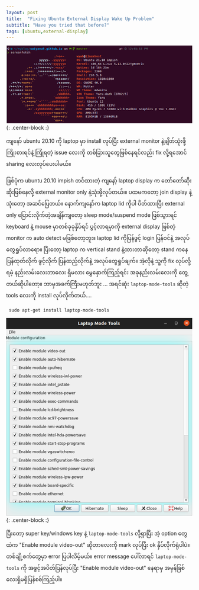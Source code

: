 ```yaml
---
layout: post
title:  "Fixing Ubuntu External Display Wake Up Problem"
subtitle: "Have you tried that before?"
tags: [ubuntu,external-display]
---
```

![spec](/img/external-monitor-fix/system-spec.png){: .center-block :}

ကျနော် ubuntu 20.10 ကို laptop မှာ install လုပ်ပြီး external monitor နဲ့ချိတ်သုံးဖို့ကြိုးစားရင်နဲ့ ကြုံရတဲ့ issue လေးကို တစ်ခြားသူတွေဖြစ်နေရင်လည်း fix လို့ရအောင် sharing လေးလုပ်ပေးပါမယ်။ 

ဖြစ်ပုံက ubuntu 20.10 impish တင်ထားတဲ့ ကျနော့် laptop display က တော်တော်ဆိုးဆိုးဖြစ်နေလို့ external monitor only နဲ့သုံးဖို့လုပ်တယ်၊။ ပထမကတော့ join display နဲ့သုံးတော့ အဆင်ပြေတယ်။ နောက်ကျနော်က laptop lid ကိုပါ ပိတ်ထားပြီး external only ပြောင်းလိုက်တဲ့အချိန်ကျတော့ sleep mode/suspend mode ဖြစ်သွားရင် keyboard နဲ့ mouse မှာတစ်ခုခုနှိပ်ရင် ပွင့်လာရမှာကို external display ဖြစ်တဲ့ monitor က auto detect မဖြစ်တော့ဘူး။ laptop lid ကိုပြန်ဖွင့် login ပြန်ဝင်နဲ့ အလုပ်တွေရှုပ်လာရော။ ပြီးတော့ laptop က vertical stand နဲ့ထားတာဆိုတော့ stand ကနေ ပြန်ထုတ်လိုက် ဖွင့်လိုက် ပြန်ထည့်လိုက်နဲ့ အလုပ်တွေရှုပ်ချက်။ အဲ့လိုနဲ့ သူ့ကို fix လုပ်လို့ရမဲ့ နည်းလမ်းလေးဘာလေး ရှိမလား မွှေနှောက်ကြည့်ရင်း အခုနည်းလမ်းလေးကို တွေ့တယ်ဆိုပါတော့။ ဘာမှအခက်ကြီးမဟုတ်ဘူး ...
အရင်ဆုံး `laptop-mode-tools` ဆိုတဲ့ tools လေးကို install လုပ်လိုက်တယ်....
```
 sudo apt-get install laptop-mode-tools
```
![spec](/img/external-monitor-fix/laptop-mode-tools.png){: .center-block :}

ပြီးတော့ super key/windows key နဲ့ `laptop-mode-tools` လို့ရှာပြီး အဲ့ option တွေထဲက "Enable module video-out"  ဆိုတာလေးကို mark လုပ်ပြီး ok နှိပ်လိုက်ရုံပါပဲ။ တစ်ချို့စက်တွေမှာ error ပြပါလိမ့်မယ်။ error message ပေါ်လာရင် `laptop-mode-tools` ကို အဖွင့်အပိတ်ပြန်လုပ်ပြီး "Enable module video-out" နေရာမှ အမှန်ခြစ်လေးရှိမရှိပြန်စစ်ကြည့်ပါ။ 

